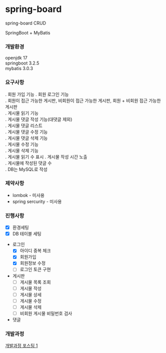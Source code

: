 # spring-board
spring-board CRUD

SpringBoot + MyBatis

### 개발환경
openjdk 17  
springboot 3.2.5  
mybatis 3.0.3


### 요구사항
. 회원 가입 기능
. 회원 로그인 기능  
. 회원이 접근 가능한 게시판, 비회원이 접근 가능한 게시판, 회원 + 비회원 접근 가능한 게시판  
. 게시물 읽기 기능  
. 게시물 댓글 작성 기능(대댓글 제외)  
. 게시물 댓글 리스트  
. 게시물 댓글 수정 기능  
. 게시물 댓글 삭제 기능  
. 게시물 수정 기능  
. 게시물 삭제 기능  
. 게시물 읽기 수 표시
. 게시물 작성 시간 노출  
. 게시물에 작성된 댓글 수  
. DB는 MySQL로 작성 

### 제약사항
- lombok - 미사용
- spring sercurity - 미사용

### 진행사항
- [x] 환경세팅
- [x] DB 테이블 세팅
- 로그인
  - [x] 아이디 중복 체크
  - [x] 회원가입
  - [x] 회원정보 수정
  - [ ] 로그인 토큰 구현
- 게시판
  - [ ] 게시물 목록 조회
  - [ ] 게시물 작성
  - [ ] 게시물 상세
  - [ ] 게시물 수정
  - [ ] 게시물 삭제
  - [ ] 비회원 게시물 비밀번호 검사
- 댓글


### 개발과정
[개발과정 포스팅 1](https://velog.io/@judobi/series/%EC%8A%A4%ED%94%84%EB%A7%81-%EA%B2%8C%EC%8B%9C%ED%8C%90-API)